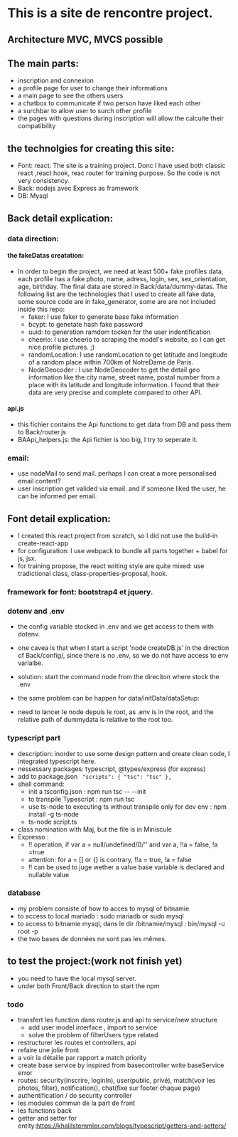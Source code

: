 # This is a site de rencontre project.

## Architecture MVC, MVCS possible 

## The main parts:
* inscription and connexion
* a profile page for user to change their informations
* a main page to see the others users
* a chatbox to communicate if two person have liked each other
* a surchbar to allow user to surch other profile
* the pages with questions during inscription will allow the calculte their compatibility

## the technolgies for creating this site:
* Font: react. The site is a training project. Donc I have used both classic react ,react hook, reac router for training purpose. So the code is not very consistency.
* Back: nodejs avec Express as framework
* DB: Mysql

## Back detail explication:
### data direction:
#### the fakeDatas creatation:
* In order to begin the project, we need at least 500+ fake profiles data, each profile has a fake photo, name, adress, login, sex, sex_orientation, age, birthday. The final data are stored in Back/data/dummy-datas. The following list are the technologies that I used to create all fake data, some source code are in fake_generator, some are are not included inside this repo:
  - faker: I use faker to generate base fake information
  - bcypt: to genetate hash fake password
  - uuid: to generation ramdom tocken for the user indentification
  - cheerio: I use cheerio to scraping the model's website, so I can get nice profile pictures. ;)
  - randomLocation: I use randomLocation to get latitude and longitude of a random place within 700km of NotreDame de Paris.
  - NodeGeocoder : I use NodeGeocoder to get the detail geo information like the city name, street name, postal number from a place with its latitude and longitude information. I found that their data are very precise and complete compared to other API.
#### api.js 
* this fichier contains the Api functions to get data from DB and pass them to Back/router.js
* BAApi_helpers.js: the Api fichier is too big, I try to seperate it.
### email:
* use nodeMail to send mail. perhaps I can creat a more personalised email content?
* user inscription get valided via email. and if someone liked the user, he can be informed per email.

## Font detail explication:
* I created this react project from scratch, so I did not use the build-in create-react-app
* for configuration: I use webpack to bundle all parts together + babel for js, jsx.
* for training propose, the react writing style are quite mixed: use tradictional class, class-properties-proposal, hook.

### framework for font: bootstrap4 et jquery.

### dotenv and .env
* the config variable stocked in .env and we get access to them with dotenv.
* one cavea is that when I start a script 'node createDB.js' in the direction of Back/config/, since there is no .env, so we do not have access to env varialbe. 
* solution: start the command node from the direciton where stock the .env

* the same problem can be happen for data/initData/dataSetup:
* need to lancer le node depuis le root, as .env is in the root, and the relative path of dummydata is relative to the root too.

### typescript part
* description: inorder to use some design pattern and create clean code, I integrated typescript here.
* nessessary packages: typescript, @types/express (for express)
* add to package.json
    <code>
    "scripts": {
            "tsc": "tsc"
          },
    </code>
* shell command: 
  * init a tsconfig.json : npm run tsc -- --init 
  * to transpile Typescript : npm run tsc 
  * use ts-node to executing ts without transpile only for dev env : npm install -g ts-node
  * ts-node script.ts
* class nomination with Maj, but the file is in Miniscule
* Expresso : 
  * !! operation, if var a = null/undefined/0/'' and var a, !!a = false, !a =true
  * attention: for a = [] or {} is contrary, !!a = true, !a = false
  * !! can be used to juge wether a value base variable is declared and nullable value

### database
* my problem consiste of how to acces to mysql of bitnamie
* to access to local mariadb : sudo mariadb or sudo mysql
* to access to bitnamie mysql, dans le dir /bitnamie/mysql : bin/mysql -u root -p
* the two bases de données ne sont pas les mêmes.

## to test the project:(work not finish yet)
* you need to have the local mysql server. 
* under both Front/Back direction to start the npm

### todo
* transfert les function dans router.js and api to service/new structure
  * add user model interface , import to service
  * solve the problem of filterUsers type related
* restructurer les routes et controllers, api
* refaire une jolie front
* a voir la détaille par rapport a match priority
* create base service by inspired from basecontroller write baseService error
* routes: security(inscrire, loginIn), user(public, privé), match(voir les photos, filter), notification(), chat(fixe sur footer chaque page) 
* authentification / do security controller
* les modules commun de la part de front
* les functions back
* getter and setter for entity:https://khalilstemmler.com/blogs/typescript/getters-and-setters/


